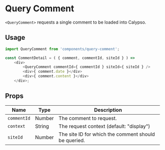 Query Comment
=============

`<QueryComment>` requests a single comment to be loaded into Calypso.

## Usage

```js
import QueryComment from 'components/query-comment';

const CommentDetail = ( { comment, commentId, siteId } ) =>
	<div>
		<QueryComment commentId={ commentId } siteId={ siteId } />
		<div>{ comment.date }</div>
		<div>{ comment.content }</div>
	</div>;
```

## Props

| Name | Type | Description |
| --- | --- | --- |
| `commentId` | Number | The comment to request. |
| `context` | String | The request context (default: "display") |
| `siteId` | Number | The site ID for which the comment should be queried. |
